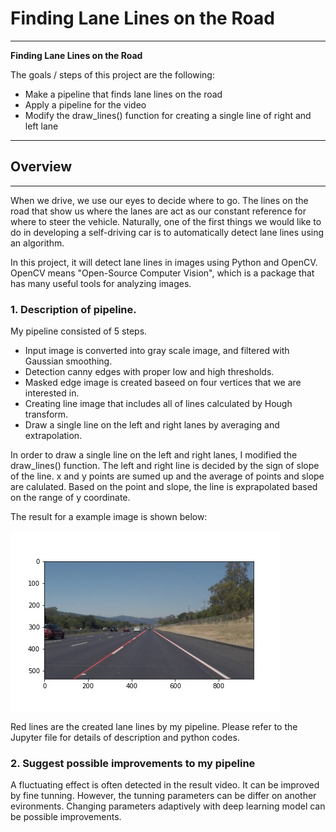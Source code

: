 # **Finding Lane Lines on the Road** 
---

**Finding Lane Lines on the Road**

The goals / steps of this project are the following:
* Make a pipeline that finds lane lines on the road
* Apply a pipeline for the video
* Modify the draw_lines() function for creating a single line of right and left lane


[//]: # (Image References)

[image_in]: ./test_images/solidWhiteRight.jpg "Input image"
[image_out]: ./test_images_output/solidWhiteRight.jpg "Output image"

---

## Overview
---

When we drive, we use our eyes to decide where to go.  The lines on the road that show us where the lanes are act as our constant reference for where to steer the vehicle.  Naturally, one of the first things we would like to do in developing a self-driving car is to automatically detect lane lines using an algorithm.

In this project, it will detect lane lines in images using Python and OpenCV.  OpenCV means "Open-Source Computer Vision", which is a package that has many useful tools for analyzing images.  

### 1. Description of pipeline.

My pipeline consisted of 5 steps. 
* Input image is converted into gray scale image, and filtered with Gaussian smoothing.
* Detection canny edges with proper low and high thresholds.
* Masked edge image is created baseed on four vertices that we are interested in.
* Creating line image that includes all of lines calculated by Hough transform.
* Draw a single line on the left and right lanes by averaging and extrapolation.

In order to draw a single line on the left and right lanes, I modified the draw_lines() function.
The left and right line is decided by the sign of slope of the line.
x and y points are sumed up and the average of points and slope are calulated.
Based on the point and slope, the line is exprapolated based on the range of y coordinate.

The result for a example image is shown below:

![alt text][image_out]

Red lines are the created lane lines by my pipeline. Please refer to the Jupyter file for details of description and python codes.

### 2. Suggest possible improvements to my pipeline

A fluctuating effect is often detected in the result video. It can be improved by fine tunning. However, the tunning parameters can be differ on another evironments.
Changing parameters adaptively with deep learning model can be possible improvements.
